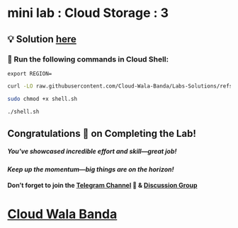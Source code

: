 # mini lab : Cloud Storage : 3

## 💡 Solution [here](https://youtu.be/FPKBuGit-74)

### 🚀 Run the following commands in **Cloud Shell**:

```
export REGION=
```
```bash
curl -LO raw.githubusercontent.com/Cloud-Wala-Banda/Labs-Solutions/refs/heads/main/Mini%20lab%20Cloud%20Storage%203/shell.sh

sudo chmod +x shell.sh

./shell.sh
```

## Congratulations 🎉 on Completing the Lab!

##### You've showcased incredible effort and skill—great job!

#### *Keep up the momentum—big things are on the horizon!*

#### Don’t forget to join the [Telegram Channel](https://t.me/cloudwalabanda) 📱 & [Discussion Group](https://t.me/cloudwalabandachats) 

# [Cloud Wala Banda](https://www.youtube.com/@cloudwalabanda)